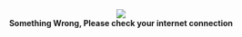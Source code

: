 <div align="center">
    <img src="https://github.githubassets.com/images/spinners/octocat-spinner-128.gif">
    <br>
    <b>Something Wrong, Please check your internet connection</b>
</div>
